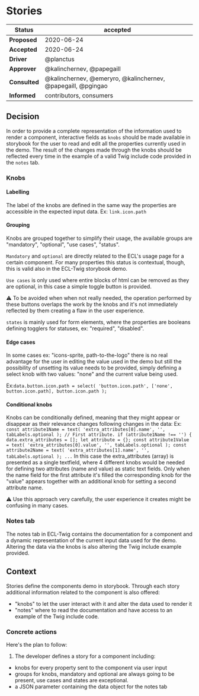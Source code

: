 # Stories

| Status        | accepted <!--becomes accepted, rejected or superseded later--> |
| ------------- | -------------------------------------------------------------- |
| **Proposed**  | 2020-06-24                                                     |
| **Accepted**  | 2020-06-24                                                     |
| **Driver**    | @planctus                                                      |
| **Approver**  | @kalinchernev, @papegaill                                      |
| **Consulted** | @kalinchernev, @emeryro, @kalinchernev, @papegaill, @pgingao   |
| **Informed**  | contributors, consumers                                        |

## Decision

In order to provide a complete representation of the information used to render a component, interactive fields as `knobs` should be made available in storybook for the user to read and edit all the properties currently used in the demo.
The result of the changes made through the knobs should be reflected every time in the example of a valid Twig include code provided in the `notes` tab.

### Knobs

#### Labelling

The label of the knobs are defined in the same way the properties are accessible in the expected input data.
Ex: `link.icon.path`

#### Grouping

Knobs are grouped together to simplify their usage, the available groups are "mandatory", "optional", "use cases", "status".

`Mandatory` and `optional` are directly related to the ECL's usage page for a certain component.
For many properties this status is contextual, though, this is valid also in the ECL-Twig storybook demo.

`Use cases` is only used where entire blocks of html can be removed as they are optional, in this case a simple toggle button is provided.

:warning: To be avoided when when not really needed, the operation performed by these buttons overlaps the work by the knobs and it's not immediately reflected by them creating a flaw in the user experience.

`states` is mainly used for form elements, where the properties are booleans defining togglers for statuses, ex: "required", "disabled".

#### Edge cases

In some cases ex: "icons-sprite, path-to-the-logo" there is no real advantage for the user in editing the value used in the demo but still the possibility of unsetting its value needs to be provided, simply defining a select knob with two values: "none" and the current value being used.

Ex:`data.button.icon.path = select( 'button.icon.path', ['none', button.icon.path], button.icon.path );`

#### Conditional knobs

Knobs can be conditionally defined, meaning that they might appear or disappear as their relevance changes following changes in the data:
Ex: `const attribute1Name = text( 'extra_attributes[0].name', '', tabLabels.optional ); // First attribute. if (attribute1Name !== '') { data.extra_attributes = []; let attribute = {}; const attribute1Value = text( 'extra_attributes[0].value', '', tabLabels.optional ); const attribute2Name = text( 'extra_attributes[1].name', '', tabLabels.optional ); ...`
In this case the extra_attributes (array) is presented as a single textfield, where 4 different knobs would be needed for defining two attributes (name and value) as static text fields.
Only when the name field for the first attribute it's filled the corresponding knob for the "value" appears together with an additional knob for setting a second attribute name.

:warning: Use this approach very carefully, the user experience it creates might be confusing in many cases.

### Notes tab

The notes tab in ECL-Twig contains the documentation for a component and a dynamic representation of the current input data used for the demo.
Altering the data via the knobs is also altering the Twig include example provided.

## Context

Stories define the components demo in storybook.
Through each story additional information related to the component is also offered:

- "knobs" to let the user interact with it and alter the data used to render it
- "notes" where to read the documentation and have access to an example of the Twig include code.

### Concrete actions

Here's the plan to follow:

1. The developer defines a story for a component including:

- knobs for every property sent to the component via user input
- groups for knobs, mandatory and optional are always going to be present, use cases and states are exceptional.
- a JSON parameter containing the data object for the notes tab
